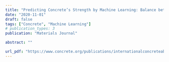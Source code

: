 ```yaml
---
title: "Predicting Concrete’s Strength by Machine Learning: Balance between Accuracy and Complexity of Algorithms"
date: "2020-11-01"
draft: false
tags: ["Concrete", "Machine Learning"]
# publication_types: 3
publication: "Materials Journal"

abstract: ""

url_pdf: "https://www.concrete.org/publications/internationalconcreteabstractsportal.aspx?m=details&id=51728128"
---
```

